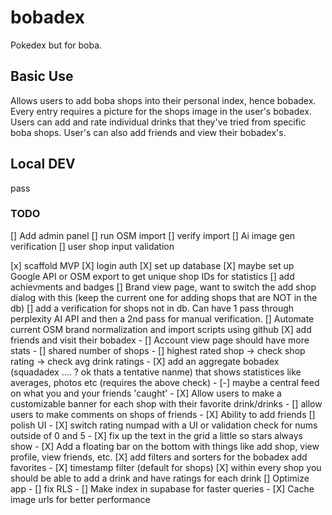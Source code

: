 # bobadex

Pokedex but for boba. 

## Basic Use
Allows users to add boba shops into their personal index, hence bobadex. Every entry requires a picture for the shops image in the user's bobadex. Users can add and rate individual drinks that they've tried from specific boba shops. User's can also add friends and view their bobadex's.

## Local DEV
pass

### TODO
[] Add admin panel
    [] run OSM import
    [] verify import
    [] Ai image gen verification
    [] user shop input validation

[x] scaffold MVP
[X] login auth
[X] set up database
[X] maybe set up Google API or OSM export to get unique shop IDs for statistics
[] add achievments and badges
[] Brand view page, want to switch the add shop dialog with this (keep the current one for adding shops that are NOT in the db)
[] add a verification for shops not in db. Can have 1 pass through perplexity AI API and then a 2nd pass for manual verification.
[] Automate current OSM brand normalization and import scripts using github
[X] add friends and visit their bobadex
    - [] Account view page should have more stats
        - [] shared number of shops
        - [] highest rated shop -> check shop rating -> check avg drink ratings
    - [X] add an aggregate bobadex (squadadex .... ? ok thats a tentative nanme) that shows statistices like averages, photos etc (requires the above check)
    - [-] maybe a central feed on what you and your friends 'caught'
    - [X] Allow users to make a customizable banner for each shop with their favorite drink/drinks
    - [] allow users to make comments on shops of friends
    - [X] Ability to add friends
[] polish UI
    - [X] switch rating numpad with a UI or validation check for nums outside of 0 and 5
    - [X] fix up the text in the grid a little so stars always show
    - [X] Add a floating bar on the bottom with things like add shop, view profile, view friends, etc.
[X] add filters and sorters for the bobadex add favorites
    - [X] timestamp filter (default for shops)
[X] within every shop you should be able to add a drink and have ratings for each drink
[] Optimize app
    - [] fix RLS
    - [] Make index in supabase for faster queries
    - [X] Cache image urls for better performance
